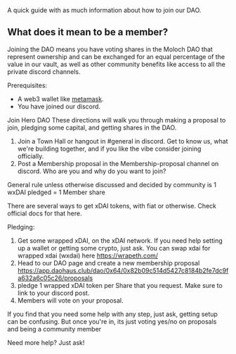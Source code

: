 A quick guide with as much information about how to join our DAO.

## What does it mean to be a member?

Joining the DAO means you have voting shares in the Moloch DAO that represent ownership and can be exchanged for an equal percentage of the value in our vault, as well as other community benefits like access to all the private discord channels.

Prerequisites:

- A web3 wallet like [metamask](https://metamask.io).
- You have joined our discord.

Join Hero DAO
These directions will walk you through making a proposal to join, pledging some capital, and getting shares in the DAO.

1. Join a Town Hall or hangout in #general in discord. Get to know us, what we're building together, and if you like the vibe consider joining officially.
2. Post a Membership proposal in the Membership-proposal channel on discord. Who are you and why do you want to join?

General rule unless otherwise discussed and decided by community is 1 wxDAI pledged = 1 Member share

There are several ways to get xDAI tokens, with fiat or otherwise. Check official docs for that here.

Pledging:

1. Get some wrapped xDAI, on the xDAI network. If you need help setting up a wallet or getting some crypto, just ask. You can swap xdai for wrapped xdai (wxdai) here https://wrapeth.com/
2. Head to our DAO page and create a new membership proposal https://app.daohaus.club/dao/0x64/0x82b09c514d5427c8184b2fe7dc9fa632a6c05c26/proposals
3. pledge 1 wrapped xDAI token per Share that you request. Make sure to link to your discord post.
4. Members will vote on your proposal.

If you find that you need some help with any step, just ask, getting setup can be confusing. But once you're in, its just voting yes/no on proposals and being a community member

Need more help?
Just ask!
